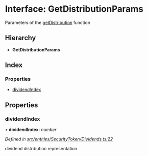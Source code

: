 # Interface: GetDistributionParams

Parameters of the [getDistribution](../classes/_entities_securitytoken_dividends_.dividends.md#getdistribution) function

## Hierarchy

* **GetDistributionParams**

## Index

### Properties

* [dividendIndex](_entities_securitytoken_dividends_.getdistributionparams.md#dividendindex)

## Properties

###  dividendIndex

• **dividendIndex**: *number*

*Defined in [src/entities/SecurityToken/Dividends.ts:22](https://github.com/PolymathNetwork/polymath-sdk/blob/550676f/src/entities/SecurityToken/Dividends.ts#L22)*

dividend distribution representation
